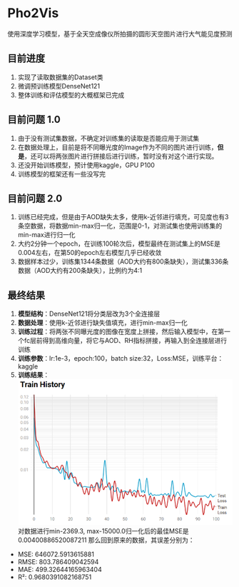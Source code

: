 # Pho2Vis

使用深度学习模型，基于全天空成像仪所拍摄的圆形天空图片进行大气能见度预测

## 目前进度

1. 实现了读取数据集的Dataset类
2. 微调预训练模型DenseNet121
3. 整体训练和评估模型的大概框架已完成

## 目前问题 1.0

1. 由于没有测试集数据，不确定对训练集的读取是否能应用于测试集
2. 在数据处理上，目前是将不同曝光度的Image作为不同的图片进行训练，**但是**，还可以将两张图片进行拼接后进行训练，暂时没有对这个进行实现。
3. 还没开始训练模型，预计使用kaggle，GPU P100
4. 训练模型的框架还有一些没写完

## 目前问题 2.0

1. 训练已经完成，但是由于AOD缺失太多，使用k-近邻进行填充，可见度也有3条空数据，将数据min-max归一化，范围是0-1，对测试集也使用训练集的min-max进行归一化
2. 大约2分钟一个epoch，在训练100轮次后，模型最终在测试集上的MSE是0.004左右，在第50的epoch左右模型几乎已经收敛
3. 数据样本过少，训练集1344条数据（AOD大约有800条缺失），测试集336条数据（AOD大约有200条缺失），比例约为4:1

## 最终结果

1. **模型结构**：DenseNet121将分类层改为3个全连接层
2. **数据处理**：使用k-近邻进行缺失值填充，进行min-max归一化
3. **训练过程**：将两张不同曝光度的图像在宽度上拼接，然后输入模型中，在第一个fc层前得到高维向量，将它与AOD、RH指标拼接，再输入到全连接层进行训练
4. **训练参数**：lr:1e-3，epoch:100，batch size:32，Loss:MSE，训练平台：kaggle
5. **训练结果**：![image](results/image.png)
  对数据进行min-2369.3, max-15000.0归一化后的最佳MSE是0.00400886520087211
  那么回到原来的数据，其误差分别为：

- MSE: 646072.5913615881
- RMSE: 803.786409042594
- MAE: 499.32644165963404
- R²: 0.9680391082168751
